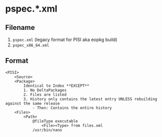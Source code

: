 # pspec.*.xml

## Filename

1. `pspec.xml` (legacy format for PISI aka eopkg build)
2. `pspec_x86_64.xml`

## Format

```
<PISI>
    <Source>
    <Package>
        Identical to Index **EXCEPT**
        1. No DeltaPackages
        2. Files are listed
        3. History only contains the latest entry UNLESS rebuilding against the same release
            - Then: Contains the entire history
    <Files>
        <Path>
            @fileType executable
                <File><Type> from files.xml
            /usr/bin/nano
```